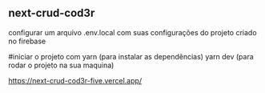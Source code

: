 ## next-crud-cod3r

configurar um arquivo .env.local com suas configurações do projeto criado no firebase

#iniciar o projeto com 
yarn (para instalar as dependências)
yarn dev (para rodar o projeto na sua maquina)

https://next-crud-cod3r-five.vercel.app/
